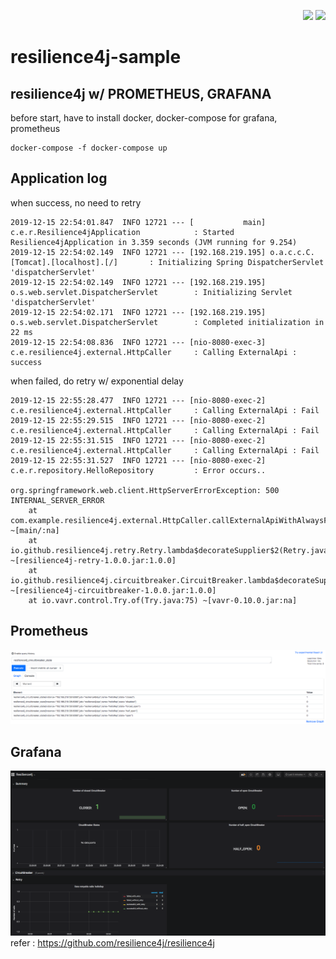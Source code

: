 <p align="right">
    <img src="https://img.shields.io/badge/build-passed-brightgreen">
    <img src="https://img.shields.io/badge/resilience4j-1.0.0-lightgrey">
</p>

# resilience4j-sample

## resilience4j w/ PROMETHEUS, GRAFANA

before start, have to install docker, docker-compose for grafana, prometheus
```
docker-compose -f docker-compose up 
```
## Application log
when success, no need to retry
```aidl
2019-12-15 22:54:01.847  INFO 12721 --- [           main] c.e.r.Resilience4jApplication            : Started Resilience4jApplication in 3.359 seconds (JVM running for 9.254)
2019-12-15 22:54:02.149  INFO 12721 --- [192.168.219.195] o.a.c.c.C.[Tomcat].[localhost].[/]       : Initializing Spring DispatcherServlet 'dispatcherServlet'
2019-12-15 22:54:02.149  INFO 12721 --- [192.168.219.195] o.s.web.servlet.DispatcherServlet        : Initializing Servlet 'dispatcherServlet'
2019-12-15 22:54:02.171  INFO 12721 --- [192.168.219.195] o.s.web.servlet.DispatcherServlet        : Completed initialization in 22 ms
2019-12-15 22:54:08.836  INFO 12721 --- [nio-8080-exec-3] c.e.resilience4j.external.HttpCaller     : Calling ExternalApi : success
```
when failed, do retry w/ exponential delay
```aidl
2019-12-15 22:55:28.477  INFO 12721 --- [nio-8080-exec-2] c.e.resilience4j.external.HttpCaller     : Calling ExternalApi : Fail
2019-12-15 22:55:29.515  INFO 12721 --- [nio-8080-exec-2] c.e.resilience4j.external.HttpCaller     : Calling ExternalApi : Fail
2019-12-15 22:55:31.515  INFO 12721 --- [nio-8080-exec-2] c.e.resilience4j.external.HttpCaller     : Calling ExternalApi : Fail
2019-12-15 22:55:31.527  INFO 12721 --- [nio-8080-exec-2] c.e.r.repository.HelloRepository         : Error occurs.. 

org.springframework.web.client.HttpServerErrorException: 500 INTERNAL_SERVER_ERROR
	at com.example.resilience4j.external.HttpCaller.callExternalApiWithAlwaysFail(HttpCaller.java:52) ~[main/:na]
	at io.github.resilience4j.retry.Retry.lambda$decorateSupplier$2(Retry.java:177) ~[resilience4j-retry-1.0.0.jar:1.0.0]
	at io.github.resilience4j.circuitbreaker.CircuitBreaker.lambda$decorateSupplier$4(CircuitBreaker.java:714) ~[resilience4j-circuitbreaker-1.0.0.jar:1.0.0]
	at io.vavr.control.Try.of(Try.java:75) ~[vavr-0.10.0.jar:na]
```
## Prometheus
![prometheus](./image/prometheus.png)
## Grafana 
![grafana](./image/grafana.png)
refer : https://github.com/resilience4j/resilience4j
